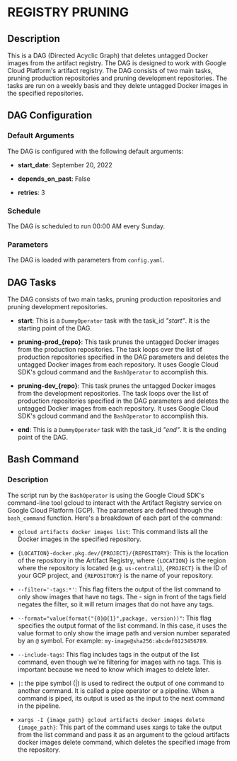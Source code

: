 # REGISTRY PRUNING

## Description

This is a DAG (Directed Acyclic Graph) that deletes untagged Docker images from the artifact registry. The DAG is designed to work with Google Cloud Platform's artifact registry. The DAG consists of two main tasks, pruning production repositories and pruning development repositories. The tasks are run on a weekly basis and they delete untagged Docker images in the specified repositories.


## DAG Configuration

### Default Arguments

The DAG is configured with the following default arguments:

  - **start_date**: September 20, 2022
  
  - **depends_on_past**: False
  
  - **retries**: 3


### Schedule

The DAG is scheduled to run 00:00 AM every Sunday.


### Parameters

The DAG is loaded with parameters from `config.yaml`.


## DAG Tasks

The DAG consists of two main tasks, pruning production repositories and pruning development repositories.

  - **start**: This is a `DummyOperator` task with the task_id *"start"*. It is the starting point of the DAG.
  
  - **pruning-prod_{repo}**: This task prunes the untagged Docker images from the production repositories. The task loops over the list of production repositories specified in the DAG parameters and deletes the untagged Docker images from each repository. It uses Google Cloud SDK's gcloud command and the `BashOperator` to accomplish this.
  
  - **pruning-dev_{repo}**: This task prunes the untagged Docker images from the development repositories. The task loops over the list of production repositories specified in the DAG parameters and deletes the untagged Docker images from each repository. It uses Google Cloud SDK's gcloud command and the `BashOperator` to accomplish this.
  
  - **end**: This is a `DummyOperator` task with the task_id *"end"*. It is the ending point of the DAG.


## Bash Command

### Description

The script run by the `BashOperator` is using the Google Cloud SDK's command-line tool gcloud to interact with the Artifact Registry service on Google Cloud Platform (GCP). The parameters are defined through the `bash_command` function. Here's a breakdown of each part of the command:

  - `gcloud artifacts docker images list`: This command lists all the Docker images in the specified repository.
  
  - `{LOCATION}-docker.pkg.dev/{PROJECT}/{REPOSITORY}`: This is the location of the repository in the Artifact Registry, where `{LOCATION}` is the region where the repository is located (e.g. `us-central1`), `{PROJECT}` is the ID of your GCP project, and `{REPOSITORY}` is the name of your repository.
  
  - `--filter='-tags:*'`: This flag filters the output of the list command to only show images that have no tags. The - sign in front of the tags field negates the filter, so it will return images that do not have any tags.
  
  - `--format="value(format("{0}@{1}",package, version))"`: This flag specifies the output format of the list command. In this case, it uses the value format to only show the image path and version number separated by an `@` symbol. For example: `my-image@sha256:abcdef0123456789`.
  
  - `--include-tags`: This flag includes tags in the output of the list command, even though we're filtering for images with no tags. This is important because we need to know which images to delete later.
  
  - ` | `: the pipe symbol (|) is used to redirect the output of one command to another command. It is called a pipe operator or a pipeline. When a command is piped, its output is used as the input to the next command in the pipeline.
  
  -  `xargs -I {image_path} gcloud artifacts docker images delete {image_path}`: This part of the command uses xargs to take the output from the list command and pass it as an argument to the gcloud artifacts docker images delete command, which deletes the specified image from the repository.
